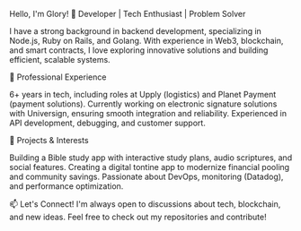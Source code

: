 Hello, I'm Glory!
🔧 Developer | Tech Enthusiast | Problem Solver

I have a strong background in backend development, specializing in Node.js, Ruby on Rails, and Golang. With experience in Web3, blockchain, and smart contracts, I love exploring innovative solutions and building efficient, scalable systems.

💼 Professional Experience

6+ years in tech, including roles at Upply (logistics) and Planet Payment (payment solutions).
Currently working on electronic signature solutions with Universign, ensuring smooth integration and reliability.
Experienced in API development, debugging, and customer support.


🚀 Projects & Interests

Building a Bible study app with interactive study plans, audio scriptures, and social features.
Creating a digital tontine app to modernize financial pooling and community savings.
Passionate about DevOps, monitoring (Datadog), and performance optimization.


📫 Let's Connect!
I'm always open to discussions about tech, blockchain, and new ideas. Feel free to check out my repositories and contribute!
